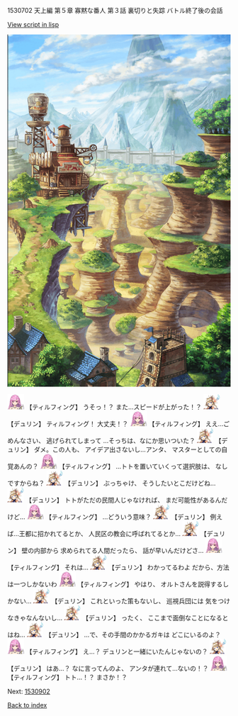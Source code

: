 1530702 天上編 第５章 寡黙な番人 第３話 裏切りと失踪 バトル終了後の会話

[View script in lisp](../scripts/1530702.txt)

![005_Wilderness.png](../images/backgrounds/005_Wilderness.png)

<img src="../images/units/24.png" alt="24.png" height="34"/>
【ティルフィング】
うそっ！？
また…スピードが上がった！？

<img src="../images/units/0.png" alt="0.png" height="34"/>
【デュリン】
ティルフィング！
大丈夫！？

<img src="../images/units/24.png" alt="24.png" height="34"/>
【ティルフィング】
ええ…ごめんなさい、
逃げられてしまって
…そっちは、なにか思いついた？

<img src="../images/units/0.png" alt="0.png" height="34"/>
【デュリン】
ダメ。この人も、
アイデア出さないし…アンタ、
マスターとしての自覚あんの？

<img src="../images/units/24.png" alt="24.png" height="34"/>
【ティルフィング】
…トトを置いていくって選択肢は、
なしですからね？

<img src="../images/units/0.png" alt="0.png" height="34"/>
【デュリン】
ぶっちゃけ、
そうしたいとこだけどね…

<img src="../images/units/0.png" alt="0.png" height="34"/>
【デュリン】
トトがただの民間人じゃなければ、
まだ可能性があるんだけど…

<img src="../images/units/24.png" alt="24.png" height="34"/>
【ティルフィング】
…どういう意味？

<img src="../images/units/0.png" alt="0.png" height="34"/>
【デュリン】
例えば…王都に招かれてるとか、
人民区の教会に呼ばれてるとか…

<img src="../images/units/0.png" alt="0.png" height="34"/>
【デュリン】
壁の内部から
求められてる人間だったら、
話が早いんだけどさ…

<img src="../images/units/24.png" alt="24.png" height="34"/>
【ティルフィング】
それは…

<img src="../images/units/0.png" alt="0.png" height="34"/>
【デュリン】
わかってるわよ
だから、方法は一つしかないわ

<img src="../images/units/24.png" alt="24.png" height="34"/>
【ティルフィング】
やはり、
オルトさんを説得するしかない…

<img src="../images/units/0.png" alt="0.png" height="34"/>
【デュリン】
これといった策もないし、
巡視兵団には
気をつけなきゃなんないし…

<img src="../images/units/0.png" alt="0.png" height="34"/>
【デュリン】
ったく、
ここまで面倒なことになるとはね…

<img src="../images/units/0.png" alt="0.png" height="34"/>
【デュリン】
…で、その手間のかかるガキは
どこにいるのよ？

<img src="../images/units/24.png" alt="24.png" height="34"/>
【ティルフィング】
え…？
デュリンと一緒にいたんじゃないの？

<img src="../images/units/0.png" alt="0.png" height="34"/>
【デュリン】
はあ…？
なに言ってんのよ、
アンタが連れて…ないの！？

<img src="../images/units/24.png" alt="24.png" height="34"/>
【ティルフィング】
トト…！？
まさか！？

Next: [1530902](1530902.md)

[Back to index](index.md)
